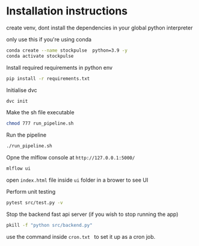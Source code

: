 # Installation instructions

create venv, dont install the dependencies in your global python interpreter

only use this if you're using conda
```bash
conda create --name stockpulse  python=3.9 -y
conda activate stockpulse
```

Install required requirements in python env
```bash
pip install -r requirements.txt
```

Initialise dvc
```bash
dvc init
```

Make the sh file executable
```bash
chmod 777 run_pipeline.sh
```

Run the pipeline
``` bash
./run_pipeline.sh
```

Opne the mlflow console at `http://127.0.0.1:5000/`
``` bash
mlflow ui
```

open  `index.html` file inside `ui` folder in a brower to see UI

Perform unit testing
```bash
pytest src/test.py -v
```

Stop the backend fast api server (if you wish to stop running the app)
```bash
pkill -f "python src/backend.py"
```

use the command inside `cron.txt ` to set it up as a cron job.

